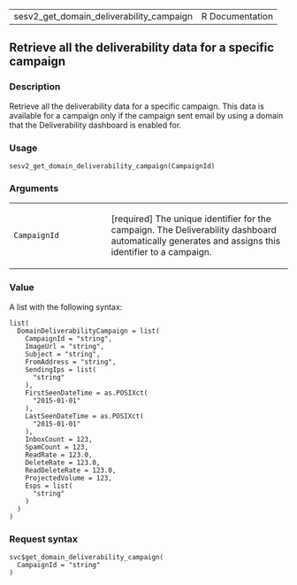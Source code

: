<table style="width: 100%;">
<tbody>
<tr class="odd">
<td>sesv2_get_domain_deliverability_campaign</td>
<td style="text-align: right;">R Documentation</td>
</tr>
</tbody>
</table>

## Retrieve all the deliverability data for a specific campaign

### Description

Retrieve all the deliverability data for a specific campaign. This data
is available for a campaign only if the campaign sent email by using a
domain that the Deliverability dashboard is enabled for.

### Usage

    sesv2_get_domain_deliverability_campaign(CampaignId)

### Arguments

<table>
<colgroup>
<col style="width: 35%" />
<col style="width: 65%" />
</colgroup>
<tbody>
<tr class="odd">
<td><code
id="sesv2_get_domain_deliverability_campaign_:_CampaignId">CampaignId</code></td>
<td><p>[required] The unique identifier for the campaign. The
Deliverability dashboard automatically generates and assigns this
identifier to a campaign.</p></td>
</tr>
</tbody>
</table>

### Value

A list with the following syntax:

    list(
      DomainDeliverabilityCampaign = list(
        CampaignId = "string",
        ImageUrl = "string",
        Subject = "string",
        FromAddress = "string",
        SendingIps = list(
          "string"
        ),
        FirstSeenDateTime = as.POSIXct(
          "2015-01-01"
        ),
        LastSeenDateTime = as.POSIXct(
          "2015-01-01"
        ),
        InboxCount = 123,
        SpamCount = 123,
        ReadRate = 123.0,
        DeleteRate = 123.0,
        ReadDeleteRate = 123.0,
        ProjectedVolume = 123,
        Esps = list(
          "string"
        )
      )
    )

### Request syntax

    svc$get_domain_deliverability_campaign(
      CampaignId = "string"
    )
